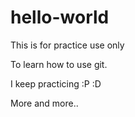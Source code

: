 # hello-world

This is for practice use only

To learn how to use git.

I keep practicing :P :D

More and more..
